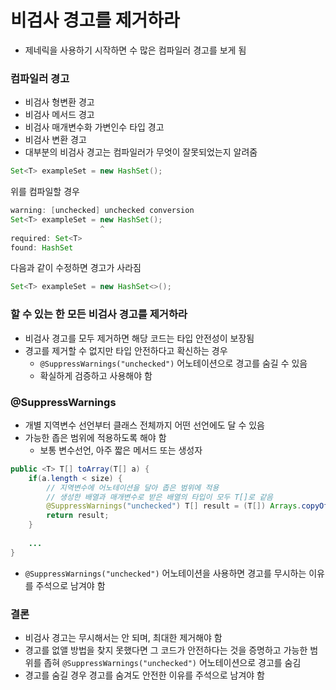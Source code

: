 # 비검사 경고를 제거하라
* 제네릭을 사용하기 시작하면 수 많은 컴파일러 경고를 보게 됨
### 컴파일러 경고
* 비검사 형변환 경고
* 비검사 메서드 경고
* 비검사 매개변수화 가변인수 타입 경고
* 비검사 변환 경고
* 대부분의 비검사 경고는 컴파일러가 무엇이 잘못되었는지 알려줌
```java
Set<T> exampleSet = new HashSet();
```
위를 컴파일할 경우
```java
warning: [unchecked] unchecked conversion
Set<T> exampleSet = new HashSet();
                    ^
required: Set<T>
found: HashSet
```
다음과 같이 수정하면 경고가 사라짐
```java
Set<T> exampleSet = new HashSet<>();
```
### 할 수 있는 한 모든 비검사 경고를 제거하라
* 비검사 경고를 모두 제거하면 해당 코드는 타입 안전성이 보장됨
* 경고를 제거할 수 없지만 타입 안전하다고 확신하는 경우
  * `@SuppressWarnings("unchecked")` 어노테이션으로 경고를 숨길 수 있음
  * 확실하게 검증하고 사용해야 함
### @SuppressWarnings
* 개별 지역변수 선언부터 클래스 전체까지 어떤 선언에도 달 수 있음
* 가능한 좁은 범위에 적용하도록 해야 함
  * 보통 변수선언, 아주 짧은 메서드 또는 생성자
```java
public <T> T[] toArray(T[] a) {
    if(a.length < size) {
        // 지역변수에 어노테이션을 달아 좁은 범위에 적용
        // 생성한 배열과 매개변수로 받은 배열의 타입이 모두 T[]로 같음
        @SuppressWarnings("unchecked") T[] result = (T[]) Arrays.copyOf(data, size, a.getClass());
        return result;
    }
    
    ...
}
```
* `@SuppressWarnings("unchecked")` 어노테이션을 사용하면 경고를 무시하는 이유를 주석으로 남겨야 함
### 결론
* 비검사 경고는 무시해서는 안 되며, 최대한 제거해야 함
* 경고를 없앨 방법을 찾지 못했다면 그 코드가 안전하다는 것을 증명하고 가능한 범위를 좁혀 `@SuppressWarnings("unchecked")` 어노테이션으로 경고를 숨김
* 경고를 숨길 경우 경고를 숨겨도 안전한 이유를 주석으로 남겨야 함